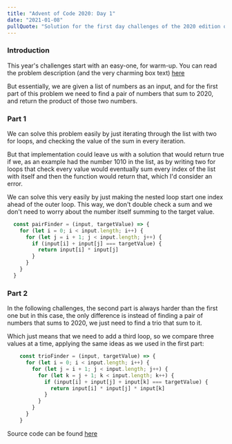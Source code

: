 ```yaml
---
title: "Advent of Code 2020: Day 1"
date: "2021-01-08"
pullQuote: "Solution for the first day challenges of the 2020 edition of Advent of Code!"
---
```


### Introduction 

This year's challenges start with an easy-one, for warm-up. You can read the problem description (and the very charming box text) [here](https://adventofcode.com/2020/day/1)

But essentially, we are given a list of numbers as an input, and for the first part of this problem we need to find a pair of numbers that sum to 2020, and return the product of those two numbers.

### Part 1

We can solve this problem easily by just iterating through the list with two for loops, and checking the value of the sum in every iteration.

But that implementation could leave us with a solution that would return true if we, as an example had the number 1010 in the list, as by writing two for loops that check every value would eventually sum every index of the list with itself and then the function would return that, which I'd consider an error.

We can solve this very easily by just making the nested loop start one index ahead of the outer loop. This way, we don't double check a sum and we don't need to worry about the number itself summing to the target value.


```javascript
  const pairFinder = (input, targetValue) => {
    for (let i = 0; i < input.length; i++) {
      for (let j = i + 1; j < input.length; j++) {
        if (input[i] + input[j] === targetValue) {
          return input[i] * input[j]
        }
      }
    }
  }
```

### Part 2

In the following challenges, the second part is always harder than the first one but in this case, the only difference is instead of finding a pair of numbers that sums to 2020, we just need to find a trio that sum to it.

Which just means that we need to add a third loop, so we compare three values at a time, applying the same ideas as we used in the first part:

```javascript
    const trioFinder = (input, targetValue) => {
      for (let i = 0; i < input.length; i++) {
        for (let j = i + 1; j < input.length; j++) {
          for (let k = j + 1; k < input.length; k++) {
            if (input[i] + input[j] + input[k] === targetValue) {
              return input[i] * input[j] * input[k]
            }
          }
        }
      }
    }
```


Source code can be found [here](https://github.com/bernardosequeir/advent-of-code-js) 


